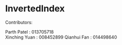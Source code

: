 # InvertedIndex

Contributors:

Parth Patel : 013705718  
Xinching Yuan : 008452899
Qianhui Fan : 014498640
